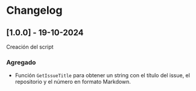 # Changelog

## [1.0.0] - 19-10-2024

Creación del script

### Agregado

- Función `GetIssueTitle` para obtener un string con el título del issue, el repositorio y el
  número en formato Markdown.